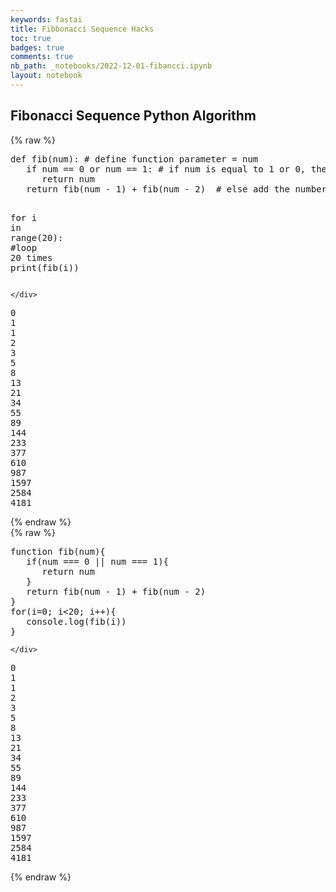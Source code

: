 ```yaml
---
keywords: fastai
title: Fibbonacci Sequence Hacks
toc: true
badges: true
comments: true
nb_path: _notebooks/2022-12-01-fibancci.ipynb
layout: notebook
---
```


<!--
#################################################
### THIS FILE WAS AUTOGENERATED! DO NOT EDIT! ###
#################################################
# file to edit: _notebooks/2022-12-01-fibancci.ipynb
-->

<div class="container" id="notebook-container">
        
<div class="cell border-box-sizing text_cell rendered"><div class="inner_cell">
<div class="text_cell_render border-box-sizing rendered_html">
<h2 id="Fibonacci-Sequence-Python-Algorithm">Fibonacci Sequence Python Algorithm<a class="anchor-link" href="#Fibonacci-Sequence-Python-Algorithm"> </a></h2>
</div>
</div>
</div>
    {% raw %}
    
<div class="cell border-box-sizing code_cell rendered">
<div class="input">

<div class="inner_cell">
    <div class="input_area">
<div class=" highlight hl-javascript"><pre><span></span><span class="nx">def</span> <span class="nx">fib</span><span class="p">(</span><span class="nx">num</span><span class="p">)</span><span class="o">:</span> <span class="err">#</span> <span class="nx">define</span> <span class="kd">function</span> <span class="nx">parameter</span> <span class="o">=</span> <span class="nx">num</span>
   <span class="k">if</span> <span class="nx">num</span> <span class="o">==</span> <span class="mf">0</span> <span class="nx">or</span> <span class="nx">num</span> <span class="o">==</span> <span class="mf">1</span><span class="o">:</span> <span class="err">#</span> <span class="k">if</span> <span class="nx">num</span> <span class="nx">is</span> <span class="nx">equal</span> <span class="nx">to</span> <span class="mf">1</span> <span class="nx">or</span> <span class="mf">0</span><span class="p">,</span> <span class="nx">then</span> <span class="nx">just</span> <span class="k">return</span> <span class="nx">them</span>
      <span class="k">return</span> <span class="nx">num</span>
   <span class="k">return</span> <span class="nx">fib</span><span class="p">(</span><span class="nx">num</span> <span class="o">-</span> <span class="mf">1</span><span class="p">)</span> <span class="o">+</span> <span class="nx">fib</span><span class="p">(</span><span class="nx">num</span> <span class="o">-</span> <span class="mf">2</span><span class="p">)</span>  <span class="err">#</span> <span class="k">else</span> <span class="nx">add</span> <span class="nx">the</span> <span class="nx">numbers</span> <span class="mf">1</span> <span class="nx">and</span> <span class="mf">2</span> <span class="nx">before</span> <span class="nx">the</span> <span class="nx">original</span> <span class="nx">one</span>

<span class="k">for</span> <span class="nx">i</span> <span class="k">in</span> <span class="nx">range</span><span class="p">(</span><span class="mf">20</span><span class="p">)</span><span class="o">:</span> <span class="err">#</span><span class="nx">loop</span> <span class="mf">20</span> <span class="nx">times</span> 
   <span class="nx">print</span><span class="p">(</span><span class="nx">fib</span><span class="p">(</span><span class="nx">i</span><span class="p">))</span>
</pre></div>

    </div>
</div>
</div>

<div class="output_wrapper">
<div class="output">

<div class="output_area">

<div class="output_subarea output_stream output_stdout output_text">
<pre>0
1
1
2
3
5
8
13
21
34
55
89
144
233
377
610
987
1597
2584
4181
</pre>
</div>
</div>

</div>
</div>

</div>
    {% endraw %}

<div class="cell border-box-sizing text_cell rendered"><div class="inner_cell">
<div class="text_cell_render border-box-sizing rendered_html">
<html>
<script>
   const = num // define parameter
   function(fib){ // define function
      if(num === 0 || num === 1){
         return num
       return fib(num - 1) + fib(num - 2)
      }
   }
   for(i=0; i,<num; i++){
      print(fib(i))
   }

</script>
</html>
</div>
</div>
</div>
    {% raw %}
    
<div class="cell border-box-sizing code_cell rendered">
<div class="input">

<div class="inner_cell">
    <div class="input_area">
<div class=" highlight hl-javascript"><pre><span></span><span class="kd">function</span> <span class="nx">fib</span><span class="p">(</span><span class="nx">num</span><span class="p">){</span>
   <span class="k">if</span><span class="p">(</span><span class="nx">num</span> <span class="o">===</span> <span class="mf">0</span> <span class="o">||</span> <span class="nx">num</span> <span class="o">===</span> <span class="mf">1</span><span class="p">){</span>
      <span class="k">return</span> <span class="nx">num</span>
   <span class="p">}</span>
   <span class="k">return</span> <span class="nx">fib</span><span class="p">(</span><span class="nx">num</span> <span class="o">-</span> <span class="mf">1</span><span class="p">)</span> <span class="o">+</span> <span class="nx">fib</span><span class="p">(</span><span class="nx">num</span> <span class="o">-</span> <span class="mf">2</span><span class="p">)</span>
<span class="p">}</span>
<span class="k">for</span><span class="p">(</span><span class="nx">i</span><span class="o">=</span><span class="mf">0</span><span class="p">;</span> <span class="nx">i</span><span class="o">&lt;</span><span class="mf">20</span><span class="p">;</span> <span class="nx">i</span><span class="o">++</span><span class="p">){</span>
   <span class="nx">console</span><span class="p">.</span><span class="nx">log</span><span class="p">(</span><span class="nx">fib</span><span class="p">(</span><span class="nx">i</span><span class="p">))</span>
<span class="p">}</span>
</pre></div>

    </div>
</div>
</div>

<div class="output_wrapper">
<div class="output">

<div class="output_area">

<div class="output_subarea output_stream output_stdout output_text">
<pre>0
1
1
2
3
5
8
13
21
34
55
89
144
233
377
610
987
1597
2584
4181
</pre>
</div>
</div>

</div>
</div>

</div>
    {% endraw %}

</div>
 

